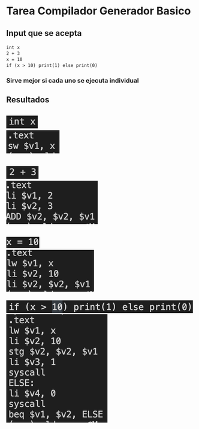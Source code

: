 # Tarea Compilador Generador Basico
## Input que se acepta

    int x
    2 + 3
    x = 10
    if (x > 10) print(1) else print(0)
### Sirve mejor si cada uno se ejecuta individual

## Resultados
![Declaración](./resultados/declarar.png "Declarar")<br/>
![Resultado Declaración](./resultados/declararResultado.png "Resultado Declarar")
---
![Aritmética](./resultados/aritmetica.png "Aritmética")<br/>
![Resultado Aritmética](./resultados/aritmeticaResultado.png "Resultado Aritmética")
---
![Asignación](./resultados/asignar.png "Asignación")<br/>
![Resultado Declaración](./resultados/asignarResultado.png "Resultado Asignación")
---
![If](./resultados/if.png "If")<br/>
![Resultado If](./resultados/ifResultado.png "Resultado If")
